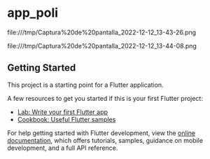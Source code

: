 # app_poli

file:///tmp/Captura%20de%20pantalla_2022-12-12_13-43-26.png

file:///tmp/Captura%20de%20pantalla_2022-12-12_13-44-08.png
## Getting Started

This project is a starting point for a Flutter application.

A few resources to get you started if this is your first Flutter project:

- [Lab: Write your first Flutter app](https://docs.flutter.dev/get-started/codelab)
- [Cookbook: Useful Flutter samples](https://docs.flutter.dev/cookbook)

For help getting started with Flutter development, view the
[online documentation](https://docs.flutter.dev/), which offers tutorials,
samples, guidance on mobile development, and a full API reference.
